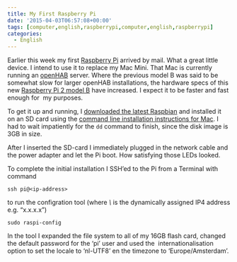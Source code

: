 ```yaml
---
title: My First Raspberry Pi
date: '2015-04-03T06:57:08+00:00'
tags: [computer,english,raspberrypi,computer,english,raspberrypi]
categories:
  - English
---
```

Earlier this week my first [Raspberry Pi](http://raspberrypi.org/) arrived by mail. What a great little device. I intend to use it to replace my Mac Mini. That Mac is currently running an [openHAB](http://openhab.org/) server. Where the previous model B was said to be somewhat slow for larger openHAB installations, the hardware specs of this new [Raspberry Pi 2 model B](https://www.raspberrypi.org/products/raspberry-pi-2-model-b/) have increased. I expect it to be faster and fast enough for  my purposes.

To get it up and running, I [downloaded the latest Raspbian](http://downloads.raspberrypi.org/raspbian_latest) and installed it on an SD card using the [command line installation instructions for Mac](http://www.raspberrypi.org/documentation/installation/installing-images/mac.md). I had to wait impatiently for the `dd` command to finish, since the disk image is 3GB in size.

After I inserted the SD-card I immediately plugged in the network cable and the power adapter and let the Pi boot. How satisfying those LEDs looked.

To complete the initial installation I SSH’ed to the Pi from a Terminal with command

 
    ssh pi@<ip-address>


to run the configration tool (where *\\<ip-address>* is the dynamically assigned IP4 address e.g. “x.x.x.x”)

 
    sudo raspi-config


In the tool I expanded the file system to all of my 16GB flash card, changed the default password for the ‘pi’ user and used the  internationalisation option to set the locale to ‘nl-UTF8’ en the timezone to ‘Europe/Amsterdam’.
